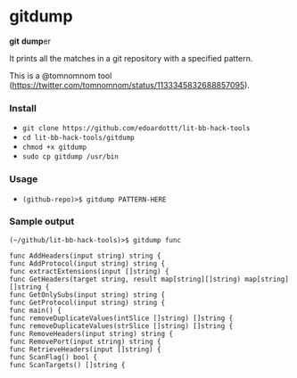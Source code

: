 # gitdump

**git** **dump**er

It prints all the matches in a git repository with a specified pattern.

This is a @tomnomnom tool (https://twitter.com/tomnomnom/status/1133345832688857095).

### Install

- `git clone https://github.com/edoardottt/lit-bb-hack-tools`
- `cd lit-bb-hack-tools/gitdump`
- `chmod +x gitdump`
- `sudo cp gitdump /usr/bin`

### Usage

- `(github-repo)>$ gitdump PATTERN-HERE`

### Sample output

```
(~/github/lit-bb-hack-tools)>$ gitdump func

func AddHeaders(input string) string {
func AddProtocol(input string) string {
func extractExtensions(input []string) {
func GetHeaders(target string, result map[string][]string) map[string][]string {
func GetOnlySubs(input string) string {
func GetProtocol(input string) string {
func main() {
func removeDuplicateValues(intSlice []string) []string {
func removeDuplicateValues(strSlice []string) []string {
func RemoveHeaders(input string) string {
func RemovePort(input string) string {
func RetrieveHeaders(input []string) {
func ScanFlag() bool {
func ScanTargets() []string {
```
